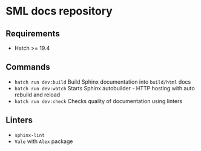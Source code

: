 SML docs repository
===

## Requirements
* Hatch >= 19.4

## Commands

* `hatch run dev:build`
    Build Sphinx documentation into `build/html` docs
* `hatch run dev:watch`
    Starts Sphinx autobuilder - HTTP hosting with auto rebuild and reload
* `hatch run dev:check`
    Checks quality of documentation using linters

## Linters
* `sphinx-lint`
* `Vale` with `Alex` package
